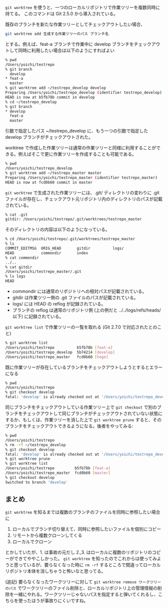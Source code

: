 `git worktree` を使うと、一つのローカルリポジトリで作業ツリーを複数同時に持てる。
このコマンドは Git 2.5.0 から導入されている。

既存のブランチを新たな作業ツリーとしてチェックアウトしたい場合、

```sh
git worktree add 生成する作業ツリーのパス ブランチ名
```

とする。例えば、feat-a ブランチで作業中に develop ブランチをチェックアウトして同時に利用したい場合は以下のようにすればよい

```sh
% pwd
/Users/yoichi/testrepo
% git branch
  develop
* feat-a
  master
% git worktree add ~/testrepo_develop develop
Preparing /Users/yoichi/testrepo_develop (identifier testrepo_develop)
HEAD is now at b5fb78b commit in develop
% cd ~/testrepo_develop
% git branch
* develop
  feat-a
  master
```

引数で指定したパス ~/testrepo_develop に、もう一つの引数で指定した develop ブランチがチェックアウトされた。

worktree で作成した作業ツリーは通常の作業ツリーと同様に利用することができる。例えばそこで更に作業ツリーを作成することも可能である。

```sh
% pwd
/Users/yoichi/testrepo_develop
% git worktree add ~/testrepo_master master
Preparing /Users/yoichi/testrepo_master (identifier testrepo_master)
HEAD is now at fcd0b60 commit in master
```

`git worktree` で生成された作業ツリーには、.git/ ディレクトリの変わりに .git ファイルが存在し、チェックアウト元リポジトリ内のディレクトリのパスが記載されている。

```sh
% cat .git
gitdir: /Users/yoichi/testrepo/.git/worktrees/testrepo_master
```

そのディレクトリの内容は以下のようになっている。

```sh
% cd /Users/yoichi/testrepo/.git/worktrees/testrepo_master
% ls
COMMIT_EDITMSG  ORIG_HEAD       gitdir          logs/
HEAD            commondir       index
% cat commondir
../..
% cat gitdir
/Users/yoichi/testrepo_master/.git
% ls logs
HEAD
```

* commondir には通常のリポジトリへの相対パスが記載されている。
* gitdir は作業ツリー側の .git ファイルのパスが記載されている。
* logs/ には HEAD の reflog が記録されている。
 * ブランチの reflog は通常のリポジトリ側 (上の例だと ../../logs/refs/heads/ 以下) に記録されている。

`git worktree list` で作業ツリーの一覧を取れる (Git 2.7.0 で対応されたとのこと)

```sh
% git worktree list
/Users/yoichi/testrepo          b5fb78b [feat-a]
/Users/yoichi/testrepo_develop  5b74214 [develop]
/Users/yoichi/testrepo_master   fcd0b60 [hoge]
```

既に作業ツリーが存在しているブランチをチェックアウトしようとするとエラーになる

```sh
% pwd
/Users/yoichi/testrepo
% git checkout develop
fatal: 'develop' is already checked out at '/Users/yoichi/testrepo_develop'
```

同じブランチをチェックアウトしている作業ツリー上で `git checkout` で別のブランチをチェックアウトして同じブランチがチェックアウトされていない状態にするか、もしくは、作業ツリーを消した上で `git worktree prune` すると、そのブランチをチェックアウトできるようになる。後者をやってみる:

```sh
% pwd
/Users/yoichi/testrepo
% rm -rf ~/testrepo_develop
% git checkout develop
fatal: 'develop' is already checked out at '/Users/yoichi/testrepo_develop'
% git worktree prune
% git worktree list
/Users/yoichi/testrepo         b5fb78b [feat-a]
/Users/yoichi/testrepo_master  fcd0b60 [master]
% git checkout develop
Switched to branch 'develop'
```

## まとめ

`git worktree` を知るまでは複数のブランチのファイルを同時に参照したい場合に

1. ローカルでブランチ切り替えて、同時に参照したいファイルを個別にコピー
2. リモートから複数クローンしてくる
3. ローカルでクローン

とかしていたが、1. は事故の元だし 2.,3. はローカルに複数のリポジトリのコピーができてややこしかった。
`git worktree` を知ったのでこれからは使ってみようと思っているが、要らなくなった時に `rm -rf` するところで間違ってローカルリポジトリ本体を消しちゃうと怖いなと思ってる。

(追記) 要らなくなったワークツリーに対して `git worktree remove ワークツリーのパス` でワークツリーのファイル削除と、ローカルリポジトリ上の管理情報の削除を一緒にやれる。ワークツリーじゃないパスを指定すると弾いてくれるし、こちらを使ったほうが事故りにくいですね。
